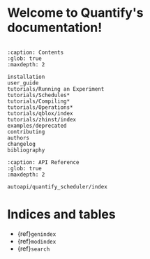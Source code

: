 # Welcome to Quantify's documentation!

```{include} ../README.md
```

```{toctree}
:caption: Contents
:glob: true
:maxdepth: 2

installation
user_guide
tutorials/Running an Experiment
tutorials/Schedules*
tutorials/Compiling*
tutorials/Operations*
tutorials/qblox/index
tutorials/zhinst/index
examples/deprecated
contributing
authors
changelog
bibliography
```

```{toctree}
:caption: API Reference
:glob: true
:maxdepth: 2

autoapi/quantify_scheduler/index
```

# Indices and tables

- {ref}`genindex`
- {ref}`modindex`
- {ref}`search`

